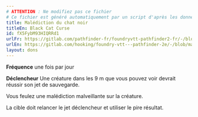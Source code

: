 ```yaml
---
# ATTENTION : Ne modifiez pas ce fichier
# Ce fichier est généré automatiquement par un script d'après les données du module Foundry VTT officiel et de sa traduction
title: Malédiction du chat noir
titleEn: Black Cat Curse
id: fX5FybM93HIQRRd1
urlFr: https://gitlab.com/pathfinder-fr/foundryvtt-pathfinder2-fr/-/blob/master/data/feats/fX5FybM93HIQRRd1.htm
urlEn: https://gitlab.com/hooking/foundry-vtt---pathfinder-2e/-/blob/master/packs/data/feats.db/black-cat-curse.json
layout: dons
---
```

**Fréquence** une fois par jour

**Déclencheur** Une créature dans les 9 m que vous pouvez voir devrait réussir son jet de sauvegarde.

Vous feulez une malédiction malveillante sur la créature.

La cible doit relancer le jet déclencheur et utiliser le pire résultat.
